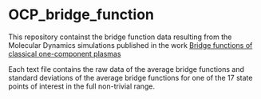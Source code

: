 # OCP_bridge_function

This repository containst the bridge function data resulting from the Molecular Dynamics simulations published in the work [Bridge functions of classical one-component plasmas](https://arxiv.org/abs/2108.09574)


Each text file contains the raw data of the average bridge functions and standard deviations of the average bridge functions for one of the 17 state points of interest in the full non-trivial range.
